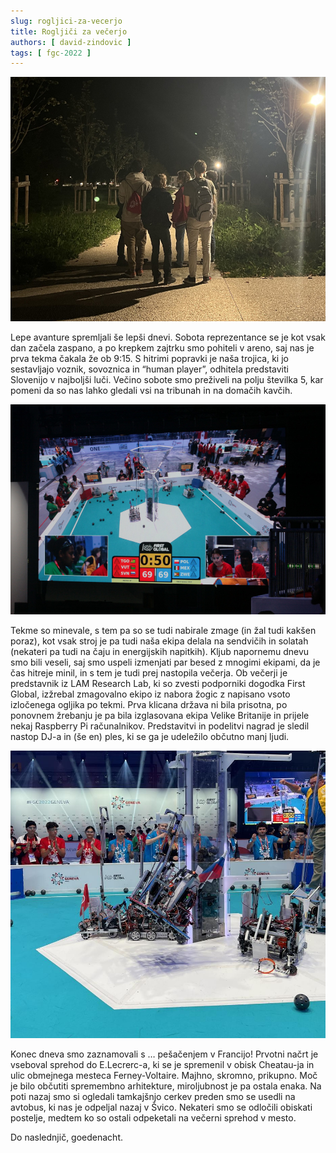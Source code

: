 ```yaml
---
slug: rogljici-za-vecerjo
title: Rogljiči za večerjo
authors: [ david-zindovic ]
tags: [ fgc-2022 ]
---
```


![V Franciji](img/francija.jpg)

Lepe avanture spremljali še lepši dnevi. Sobota reprezentance se je kot vsak dan začela
zaspano, a po krepkem zajtrku smo pohiteli v areno, saj nas je prva tekma čakala že ob 9:15.
S hitrimi popravki je naša trojica, ki jo sestavljajo voznik, sovoznica in “human player”,
odhitela predstaviti Slovenijo v najboljši luči. Večino sobote smo preživeli na polju številka
5, kar pomeni da so nas lahko gledali vsi na tribunah in na domačih kavčih.
<!-- truncate -->

![Tekma, obe ekipi imata 69 točk](img/nice.jpg)

Tekme so minevale, s tem pa so se tudi nabirale zmage (in žal tudi kakšen poraz), kot vsak
stroj je pa tudi naša ekipa delala na sendvičih in solatah (nekateri pa tudi na čaju in
energijskih napitkih). Kljub napornemu dnevu smo bili veseli, saj smo uspeli izmenjati par
besed z mnogimi ekipami,  da je čas hitreje minil, in s tem je tudi prej nastopila večerja.
Ob večerji je predstavnik iz LAM Research Lab, ki so zvesti podporniki dogodka First Global,
izžrebal zmagovalno ekipo iz nabora žogic z  napisano vsoto izločenega ogljika po tekmi.
Prva klicana država ni bila prisotna, po ponovnem žrebanju je pa bila izglasovana ekipa Velike
Britanije in prijele nekaj Raspberry Pi računalnikov. Predstavitvi in podelitvi nagrad je
sledil nastop DJ-a in (še en) ples, ki se ga je udeležilo občutno manj ljudi.

![Let... me... just... hang... on....](img/bendy.jpg)

Konec dneva smo zaznamovali s … pešačenjem v Francijo! Prvotni načrt je vseboval sprehod do
E.Lecrerc-a, ki se je spremenil v obisk Cheatau-ja in ulic obmejnega mesteca Ferney-Voltaire.
Majhno, skromno, prikupno. Moč je bilo občutiti spremembno arhitekture, miroljubnost je pa
ostala enaka. Na poti nazaj smo si ogledali tamkajšnjo cerkev preden smo se usedli na avtobus,
ki nas je odpeljal nazaj v Švico. Nekateri smo se odločili obiskati postelje, medtem ko so
ostali odpeketali na večerni sprehod v mesto.

Do naslednjič, goedenacht.